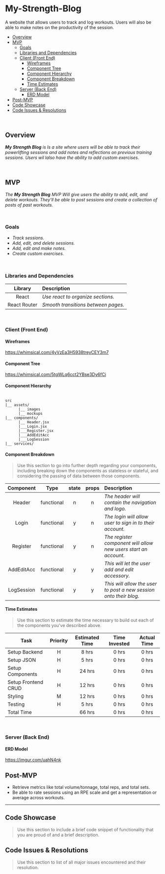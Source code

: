 # My-Strength-Blog
A website that allows users to track and log workouts. Users will also be able to make notes on the productivity of the session.

- [Overview](#overview)
- [MVP](#mvp)
  - [Goals](#goals)
  - [Libraries and Dependencies](#libraries-and-dependencies)
  - [Client (Front End)](#client-front-end)
    - [Wireframes](#wireframes)
    - [Component Tree](#component-tree)
    - [Component Hierarchy](#component-hierarchy)
    - [Component Breakdown](#component-breakdown)
    - [Time Estimates](#time-estimates)
  - [Server (Back End)](#server-back-end)
    - [ERD Model](#erd-model)
- [Post-MVP](#post-mvp)
- [Code Showcase](#code-showcase)
- [Code Issues & Resolutions](#code-issues--resolutions)

<br>

## Overview

_**My Strength Blog** is Is a site where users will be able to track their powerlifting sessions and add notes and reflections on previous training sessions. Users wil lalso have the ability to add custom exercises._


<br>

## MVP

_The **My Strength Blog** MVP Will give users the ability to add, edit, and delete workouts. They'll be able to post sessions and create a collection of posts of past workouts._

<br>

### Goals

- _Track sessions._
- _Add, edit, and delete sessions._
- _Add, edit and make notes._
- _Create custom exercises._

<br>

### Libraries and Dependencies

|     Library      | Description                                |
| :--------------: | :----------------------------------------- |
|      React       | _Use react to organize sections._          |
|   React Router   | _Smooth transitions between pages._        |

<br>

### Client (Front End)

#### Wireframes

https://whimsical.com/4yVzEa3H5938treyCEY3m7

#### Component Tree

https://whimsical.com/5tgWLq6cct2YBse3Dy6fCi

#### Component Hierarchy 

``` structure

src
|__ assets/
      |__ images
      |__ mockups
|__ components/
      |__ Header.jsx
      |___Login.jsx
      |___Register.jsx
      |___AddEditAcc
      |___LogSession
|__ services/

```

#### Component Breakdown

> Use this section to go into further depth regarding your components, including breaking down the components as stateless or stateful, and considering the passing of data between those components.

|  Component   |    Type    | state | props | Description                                                      |
| :----------: | :--------: | :---: | :---: | :--------------------------------------------------------------- |
|    Header    | functional |   n   |   n   | _The header will contain the navigation and logo._               |
|    Login     | functional |   y   |   n   | _The login will allow user to sign in to their account._         |
|   Register   | functional |   y   |   n   | _The register component will allow new users start an account._  |
|  AddEditAcc  | functional |   y   |   y   | _This will let the user add and edit accessory._                 |
|  LogSession  | functional |   y   |   y   | _This will allow the user to post a new session onto their blog._|

#### Time Estimates

> Use this section to estimate the time necessary to build out each of the components you've described above.

| Task                | Priority | Estimated Time | Time Invested | Actual Time |
| ------------------- | :------: | :------------: | :-----------: | :---------: |
| Setup Backend       |    H     |     8 hrs      |     0 hrs     |    0 hrs    |
| Setup JSON          |    H     |     5 hrs      |     0 hrs     |    0 hrs    |
| Setup Components    |    H     |     24 hrs     |     0 hrs     |    0 hrs    |
| Setup Frontend CRUD |    H     |     12 hrs     |     0 hrs     |    0 hrs    |
| Styling             |    M     |     12 hrs     |     0 hrs     |    0 hrs    |
| Testing             |    H     |     5 hrs      |     0 hrs     |    0 hrs    |
| Total Time          |          |     66 hrs     |     0 hrs     |    0 hrs    |

<br>

### Server (Back End)

#### ERD Model

https://imgur.com/uahN4nk

## Post-MVP

- Retrieve metrics like total volume/tonnage, total reps, and total sets.
- Be able to rate sessions using an RPE scale and get a representation or average across workouts.

***

## Code Showcase

> Use this section to include a brief code snippet of functionality that you are proud of and a brief description.

## Code Issues & Resolutions

> Use this section to list of all major issues encountered and their resolution.
